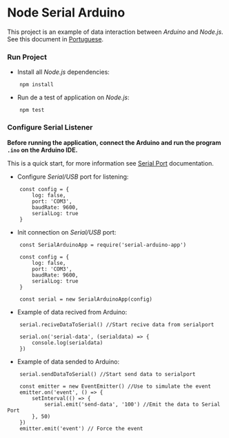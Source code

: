 # Node Serial Arduino
This project is an example of data interaction between *Arduino* and *Node.js*. See this document in [Portuguese](./README-ptBR.md).

### Run Project
- Install all *Node.js* dependencies:
```
    npm install
```
- Run de a test of application on *Node.js*:
```
    npm test
```


### Configure Serial Listener

**Before running the application, connect the Arduino and run the program `.ino` on the Arduino IDE.**

This is a quick start, for more information see [Serial Port](https://serialport.io/docs/guide-about) documentation.

- Configure _Serial/USB_ port for listening:
```
    const config = {
        log: false,
        port: 'COM3',
        baudRate: 9600,
        serialLog: true
    }
```

- Init connection on _Serial/USB_ port:
```
    const SerialArduinoApp = require('serial-arduino-app')

    const config = {
        log: false,
        port: 'COM3',
        baudRate: 9600,
        serialLog: true
    }

    const serial = new SerialArduinoApp(config)

```

-  Example of data recived from Arduino:
```
    serial.reciveDataToSerial() //Start recive data from serialport

    serial.on('serial-data', (serialdata) => {
        console.log(serialdata)
    })
```

- Example of data sended to Arduino:
```
    serial.sendDataToSerial() //Start send data to serialport

    const emitter = new EventEmitter() //Use to simulate the event
    emitter.on('event', () => {
        setInterval(() => {
            serial.emit('send-data', '100') //Emit the data to Serial Port
        }, 50)
    })
    emitter.emit('event') // Force the event
```

